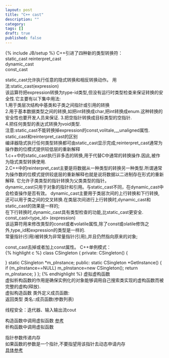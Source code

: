 ```yaml
---
layout: post
title: "C++ cast"
description: ""
category: 
tags: []
draft: true
published: false
---
```

{% include JB/setup %}
C++引进了四种新的类型转换符：  
static_cast
reinterpret_cast  
dynamic_cast  
const_cast  

static_cast允许执行任意的隐式转换和相反转换动作。
用法:static_cast<type-id>(expression)  
该运算符把expression转换为type-id类型,但没有运行时类型检查来保证转换的安全性.它主要有以下集中用法:  
1.用于类层次结构中基类和子类之间指针或引用的转换  
2.用于基本数据类型之间的转换,如把int转换成char,把int转换成enum.这种转换的安全性也要开发人员来保证.
3.把空指针转换成目标类型的空指针.  
4.把任何类型的表达式转换为void类型.  
注意:static_cast不能转换掉expression的const,volitale,__unaligned属性.  
static_cast和reinterpret_cast的区别  
编译器隐式执行任何类型转换都可由static_cast显示完成;reinterpret_cast通常为操作数的位模式提供较低层的重新解释  
1.c++中的static_cast执行非多态的转换,用于代替C中通常的转换操作.因此,被作为隐式类型转换使用.  
2.C++中的reinterpret_cast主要是将数据从一种类型的转换另一种类型.所谓通常为操作数的位模式提供较底层的重新解释也就是说将数据以二进制存在形式的重新解释.
它允许子类类型的指针转换为父类类型的指针。  
dynamic_cast只用于对象的指针和引用。与static_cast不同，在dynamic_cast中会检查操作是否有效。 
dynamic_cast主要用于类层次间的上行转换和下行转换,还可以用于类之间的交叉转换.在类层次间进行上行转换时,dynamic_cast和static_cast的效果是一样的;  
在下行转换时,dynamic_cast具有类型检查的功能,比static_cast更安全.  
const_cast<type_id> (expression)  
该运算符用来修改类型的const或者volatile属性,除了const或olatile修饰之外,type_id和expression的类型是一样的.  
常量指针(引用)被转换为非常量指针(引用),并且仍然指向原来的对象;

const_cast去掉或者加上const属性。
C++单例模式：  
{% highlight c %}
class  CSingleton
{
private:
   CSingleton()
   {

   }
   static CSingleton *m_pInstance;
public:
   static CSingleton *GetInstance()
   {
   if (m_pInstance==NULL)
      m_pInstance=new CSingleton();
    return m_pInstance;
   }
};
{% endhighlight %}
虚拟虚构函数  
虚拟析构函数的作用是确保实例化的对象能够调用自己搜索类实现的虚构函数而被完整的虚构(释放).   
虚拟构造函数
类外定义成员函数:  
返回类型 类名::成员函数(参数列表)

线程安全：迭代器、输入输出流cout

构造函数中调用虚拟函数 [参考](http://anwj336.blog.163.com/blog/static/8941520920106791516915/)  
析构函数中调用虚拟函数

指针参数传递内存  
如果函数的参数是一个指针,不要指望用该指针去动态申请内存  
[具体参考](http://www.2cto.com/kf/201402/277831.html) 



